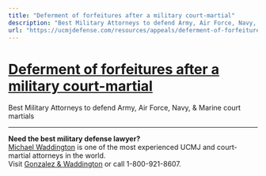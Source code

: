 ```yaml
---
title: "Deferment of forfeitures after a military court-martial"
description: "Best Military Attorneys to defend Army, Air Force, Navy, & Marine court martials"
url: "https://ucmjdefense.com/resources/appeals/deferment-of-forfeitures.html"
---
```


# [Deferment of forfeitures after a military court-martial](https://ucmjdefense.com/resources/appeals/deferment-of-forfeitures.html)

Best Military Attorneys to defend Army, Air Force, Navy, & Marine court martials

---

**Need the best military defense lawyer?**  
[Michael Waddington](https://ucmjdefense.com/attorneys/michael-stewart-waddington-partner.html) is one of the most experienced UCMJ and court-martial attorneys in the world.  
Visit [Gonzalez & Waddington](https://ucmjdefense.com) or call 1-800-921-8607.
